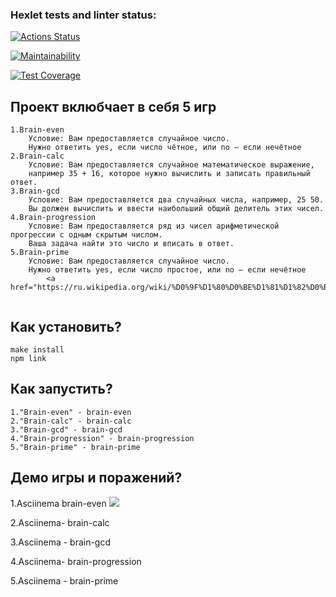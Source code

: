 ### Hexlet tests and linter status:
[![Actions Status](https://github.com/EgCornel/frontend-project-44/actions/workflows/hexlet-check.yml/badge.svg)](https://github.com/EgCornel/frontend-project-44/actions)

[![Maintainability](https://api.codeclimate.com/v1/badges/4e0e76b804f47fa314dd/maintainability)](https://codeclimate.com/github/EgCornel/frontend-project-44/maintainability)

[![Test Coverage](https://api.codeclimate.com/v1/badges/4e0e76b804f47fa314dd/test_coverage)](https://codeclimate.com/github/EgCornel/frontend-project-44/test_coverage)

## Проект вклюбчает в себя 5 игр
```
1.Brain-even
    Условие: Вам предоставляется случайное число. 
    Нужно ответить yes, если число чётное, или no — если нечётное
2.Brain-calc
    Условие: Вам предоставляется случайное математическое выражение, 
    например 35 + 16, которое нужно вычислить и записать правильный ответ.
3.Brain-gcd
    Условие: Вам предоставляется два случайных числа, например, 25 50. 
    Вы должен вычислить и ввести наибольший общий делитель этих чисел.
4.Brain-progression
    Условие: Вам предоставляется ряд из чисел арифметической прогрессии с одным скрытым числом.
    Ваша задача найти это число и вписать в ответ.
5.Brain-prime
    Условие: Вам предоставляется случайное число. 
    Нужно ответить yes, если число простое, или no — если нечётное
        <a href="https://ru.wikipedia.org/wiki/%D0%9F%D1%80%D0%BE%D1%81%D1%82%D0%BE%D0%B5_%D1%87%D0%B8%D1%81%D0%BB%D0%BE</a>
    
```
## Как установить?
```
make install
npm link
```
## Как запустить?
```
1."Brain-even" - brain-even
2."Brain-calc" - brain-calc
3."Brain-gcd" - brain-gcd
4."Brain-progression" - brain-progression
5."Brain-prime" - brain-prime 
```
## Демо игры и поражений?

1.Asciinema brain-even
<a href="https://asciinema.org/a/5KzXH4jYRYH8BO1S3hRCpnPyK" target="_blank"><img src="https://asciinema.org/a/5KzXH4jYRYH8BO1S3hRCpnPyK.svg" /></a>

2.Asciinema- brain-calc

3.Asciinema - brain-gcd

4.Asciinema- brain-progression

5.Asciinema - brain-prime 
